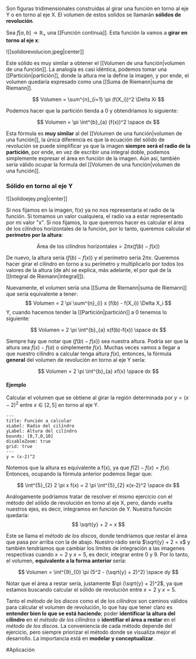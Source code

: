 Son figuras tridimensionales construidas al girar una función en torno al eje Y o en torno al eje X.  El volumen de estos solidos se llamarán **sólidos de revolución**. 

Sea $f[a,b] \rightarrow \mathbb{R}_+$ una [[Función continua]]. Esta función la vamos a **girar en torno al eje x**: 

![[solidorevolucion.jpeg|center]]

Este sólido es muy similar a obtener el [[Volumen de una función|volumen de una función]]. La analogía es casi idéntica, podemos tomar una [[Partición|partición]], donde la altura me la define la imagen, y por ende, el volumen quedaría expresado como una [[Suma de Riemann|suma de Riemann]]. 

$$ Volumen = \sum^{n}_{i=1} \pi (f(X_i))^2 \Delta Xi $$

Podemos hacer que la partición tienda a 0 y obtendríamos lo siguiente: 

$$ Volumen = \pi \int^{b}_{a} (f(x))^2 \space dx $$

Esta fórmula es **muy similar** al del [[Volumen de una función|volumen de una función]], la  única diferencia es que la ecuación del sólido de revolución se puede simplificar ya que la imagen **siempre será el radio de la partición**, por ende, en vez de escribir una integral doble, podemos simplemente expresar el área en función de la imagen. Aún así, también sería válido ocupar la formula del [[Volumen de una función|volumen de una función]].  

### Sólido en torno al eje Y 

![[solidoejey.png|center]]

Si nos fijamos en la imagen, f(x) ya no nos representaría el radio de la función. Si tomamos un valor cualquiera, el radio va a estar representado por mi valor "x". Si nos fijamos, lo que queremos hacer es calcular el área de los cilíndros horizontales de la función, por lo tanto, queremos calcular el **perímetro por la altura**: 

$$ \text{Área de los cilíndros horizontales} = 2 \pi x (f(b)-f(x)) $$

De nuevo, la altura sería $(f(b) - f(x))$ y el perímetro sería $2 \pi x$. Queremos hacer girar el cilíndro en torno a su perímetro y multiplicarlo por todos los valores de la altura (de ahí se explica, más adelante, el por qué de la [[Integral de Riemann|integral]]). 

Nuevamente, el volumen sería una [[Suma de Riemann|suma de Riemann]] que sería equivalente a tener: 
$$ Volumen = 2 \pi \sum^{n}_{i} x (f(b) - f(X_i)) \Delta X_i $$
Y, cuando hacemos tender la [[Partición|partición]] a 0 tenemos lo siguiente: 

$$ Volumen = 2 \pi \int^{b}_{a} x(f(b)-f(x)) \space dx $$

Siempre hay que notar que $(f(b) - f(x))$ sea nuestra altura. Podría ser que la altura sea $f(x)-f(a)$ o simplemente $f(x)$. Muchas veces vamos a llegar a que nuestro cilíndro a calcular tenga altura $f(x)$, entonces, la fórmula **general** del volumen de revolución en torno al eje Y sería: 

$$ Volumen = 2 \pi \int^{b}_{a} xf(x) \space dx $$
#### Ejemplo 

Calcular el volumen que se obtiene al girar la región determinada por $y = (x-2)^2$ entre $x \in [2,5]$ en torno al eje Y.

```functionplot
---
title: Función a calcular
xLabel: Radio del cilíndro
yLabel: Altura del cilíndro
bounds: [0,7,0,10]
disableZoom: true
grid: true
---
y = (x-2)^2

```

Notemos que la altura es equivalente a f(x), ya que $f(2) - f(x) = f(x)$. Entonces, ocupando la fórmula anterior podemos llegar que:  

$$ \int^{5}_{2} 2 \pi x f(x) = 2 \pi \int^{5}_{2} x(x-2)^2 \space dx $$

Análogamente podríamos tratar de resolver el mismo ejercicio con el método del sólido de revolución en torno al eje X, pero, dando vuelta nuestros ejes, es decir, integramos en función de Y. Nuestra función quedaría: 
$$ \sqrt{y} + 2 = x $$

Este se llama el *método de los discos*, donde tendríamos que restar el área que pasa por arriba con la de abajo. Nuestro rádio sería $\sqrt{y} + 2 = x$ y también tendríamos que cambiar los límites de integración a las imagenes respectivas cuando $x = 2$ y $x = 5$, es decir, integrar entre 0 y 9. Por lo tanto, el volumen, **equivalente a la forma anterior** sería: 

$$ Volumen = \int^{9}_{0} \pi (5^2 - (\sqrt{y} + 2)^2) \space dy $$

Notar que el área a restar sería, justamente $\pi (\sqrt{y} + 2)^2$, ya que estamos buscando calcular el sólido de revolución entre $x=2$ y $x=5$. 

Tanto el *método de los discos* como el de los *cilíndros* son caminos válidos para cálcular el volumen de revolución, lo que hay que tener claro es **entender bien lo que se está haciendo**; poder **identificar la altura del cílindro** en el *método de los cilíndros* o **identifiar el área a restar** en el *método de los discos*. La conveniencia de cada método depende del ejercicio, pero siempre priorizar el método donde se visualiza mejor el desarrollo. La importancia está en **modelar y conceptualizar**. 

#Aplicación 